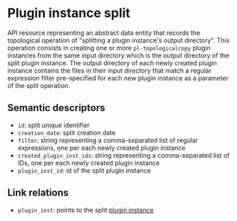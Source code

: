 # Plugin instance split

API resource representing an abstract data entity that records the topological 
operation of "splitting a plugin instance's output directory". This operation consists in 
creating one or more `pl-topologicalcopy` plugin instances from the same input directory 
which is the output directory of the split plugin instance. The output directory of each 
newly created plugin instance contains the files in their input directory that match a 
regular expression filter pre-specified for each new plugin instance as a parameter of 
the split operation.


## Semantic descriptors

* `id`: split unique identifier
* `creation_date`: split creation date
* `filter`: string representing a comma-separated list of regular expressions, one per 
  each newly created plugin instance
* `created_plugin_inst_ids`: string representing a comma-separated list of IDs, one per 
  each newly created plugin instance
* `plugin_inst_id`: id of the split plugin instance 


## Link relations

* `plugin_inst`: points to the split [plugin instance](plugininstance.md) 
